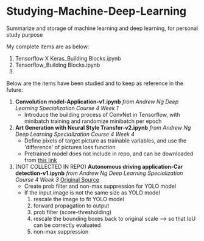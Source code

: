 # Studying-Machine-Deep-Learning
Summarize and storage of machine learning and deep learning, for personal study purpose

My complete items are as below:
1. Tensorflow X Keras_Building Blocks.ipynb
2. Tensorflow_Building Blocks.ipynb
3. 

Below are the items have been studied and to keep as reference in the future:
1. **Convolution model-Application-v1.ipynb**  *from Andrew Ng Deep Learning Specialization Course 4 Week 1*
	- Introduce the building process of ConvNet in Tensorflow, with minibatch training and randomize minibatch per epoch
2. **Art Generation with Neural Style Transfer-v2.ipynb**  *from Andrew Ng Deep Learning Specialization Course 4 Week 4*
	- Define pixels of target picture as trainable variables, and use the 'difference' of pictures loss function
	- Pretrained model does not include in repo, and can be downloaded from [this link ](http://www.vlfeat.org/matconvnet/models/imagenet-vgg-verydeep-19.mat)
3. (NOT COLLECTED IN REPO) **Autonomous driving application-Car detection-v1.ipynb** *from Andrew Ng Deep Learning Specialization Course 4 Week 3* [Original Source](https://www.coursera.org/learn/convolutional-neural-networks/notebook/bbBOL/car-detection-with-yolov2)
	- Create prob filter and non-max suppression for YOLO model
	- If the input image is not the same size as YOLO model
		1. rescale the image to fit YOLO model
		2. forward propagation to output
		3. prob filter (score-thresholding)
		4. rescale the bounding boxes back to original scale --> so that IoU can be correctly evaluated
		5. non-max suppression
